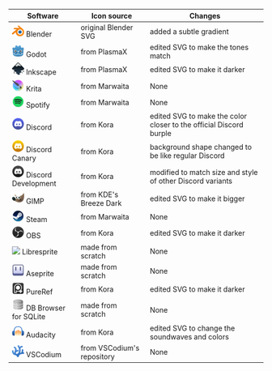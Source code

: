 |  Software | Icon source | Changes | 
 | ---|---|---| 
 <img src="./coral/apps/scalable//blender.svg" width="24"/> Blender | original Blender SVG | added a subtle gradient
<img src="./coral/apps/scalable//godot.svg" width="24"/> Godot | from PlasmaX | edited SVG to make the tones match
<img src="./coral/apps/scalable//inkscape.svg" width="24"/> Inkscape | from PlasmaX | edited SVG to make it darker
<img src="./coral/apps/scalable//krita.svg" width="24"/> Krita | from Marwaita | None
<img src="./coral/apps/scalable//spotify-client.svg" width="24"/> Spotify | from Marwaita | None
<img src="./coral/apps/scalable//discord.svg" width="24"/> Discord | from Kora | edited SVG to make the color closer to the official Discord burple
<img src="./coral/apps/scalable//discord-canary.svg" width="24"/> Discord Canary | from Kora | background shape changed to be like regular Discord
<img src="./coral/apps/scalable//discord-development.svg" width="24"/> Discord Development | from Kora | modified to match size and style of other Discord variants
<img src="./coral/apps/scalable//gimp.svg" width="24"/> GIMP | from KDE's Breeze Dark | edited SVG to make it bigger
<img src="./coral/apps/scalable//steam.svg" width="24"/> Steam | from Marwaita | None
<img src="./coral/apps/scalable//obs.svg" width="24"/> OBS | from Kora | edited SVG to make it darker
<img src="./coral/apps/scalable//libresprite.svg" width="24"/> Libresprite | made from scratch | None
<img src="./coral/apps/scalable//aseprite.svg" width="24"/> Aseprite | made from scratch | None
<img src="./coral/apps/scalable//pureref.svg" width="24"/> PureRef | from Kora | edited SVG to make it darker
<img src="./coral/apps/scalable//sqlitebrowser.svg" width="24"/> DB Browser for SQLite | made from scratch | None
<img src="./coral/apps/scalable//audacity.svg" width="24"/> Audacity | from Kora | edited SVG to change the soundwaves and colors
<img src="./coral/apps/scalable//vscodium.svg" width="24"/> VSCodium | from VSCodium's repository | None
